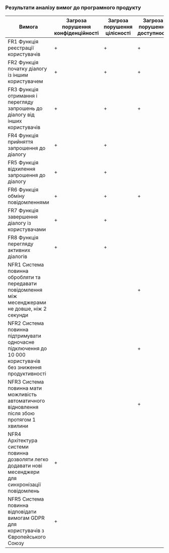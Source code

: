 ﻿### Результати аналізу вимог до програмного продукту

| Вимога                                                                                     | Загроза порушення конфіденційності | Загроза порушення цілісності | Загроза порушення доступності |
|--------------------------------------------------------------------------------------------|------------------------------------|------------------------------|------------------------------|
| FR1 Функція реєстрації користувачів                                                             | +                                  | +                            | +                            |
| FR2 Функція початку діалогу із іншим користувачем                                               | +                                  | +                            | +                            |
| FR3 Функція отримання і перегляду запрошень до діалогу від інших користувачів                   | +                                  | +                            | +                            |
| FR4 Функція прийняття запрошення до діалогу                                                     | +                                  | +                            |                              |
| FR5 Функція відхилення запрошення до діалогу                                                    | +                                  | +                            |                              |
| FR6 Функція обміну повідомленнями                                                              | +                                  | +                            | +                            |
| FR7 Функція завершення діалогу із користувачами                                                | +                                  | +                            |                              |
| FR8 Функція перегляду активних діалогів                                                        | +                                  | +                            |                              |
| NFR1 Система повинна обробляти та передавати повідомлення між месенджерами не довше, ніж 2 секунди |                                    |                              | +                            |
| NFR2 Система повинна підтримувати одночасне підключення до 10 000 користувачів без зниження продуктивності |                                    |                              | +                            |
| NFR3 Система повинна мати можливість автоматичного відновлення після збою протягом 1 хвилини     |                                    |                              | +                            |
| NFR4 Архітектура системи повинна дозволяти легко додавати нові месенджери для синхронізації повідомлень | +                                  |                              |                              |
| NFR5 Система повинна відповідати вимогам GDPR для користувачів з Європейського Союзу            | +                                  |                              |                              |

